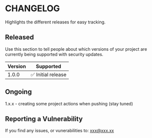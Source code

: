 
# CHANGELOG

Highlights the different releases for easy tracking.

## Released
Use this section to tell people about which versions of your project are
currently being supported with security updates.

| Version | Supported                          |
| ------- | ---------------------------------- |
| 1.0.0   | :white_check_mark: Initial release |

## Ongoing

1.x.x - creating some project actions when pushing (stay tuned)

## Reporting a Vulnerability

If you find any issues, or vunerabilities to: xxx@xxx.xx

